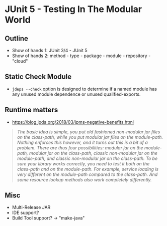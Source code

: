# JUnit 5 - Testing In The Modular World

## Outline

- Show of hands 1: JUnit 3/4 - JUnit 5
- Show of hands 2: method - type - package - module - repository - "cloud"

## Static Check Module
- `jdeps --check` option is designed to determine if a named module has any unused module dependence or unused qualified-exports.

## Runtime matters

- https://blog.joda.org/2018/03/jpms-negative-benefits.html
> _The basic idea is simple, you put old fashioned non-modular jar files on the class-path, while you put modular jar files on the module-path. Nothing enforces this however, and it turns out this is a bit of a problem. There are thus four possibilities: modular jar on the module-path, modular jar on the class-path, classic non-modular jar on the module-path, and classic non-modular jar on the class-path._
> _To be sure your library works correctly, you need to test it both on the class-path and on the module-path. For example, service loading is very different on the module-path compared to the class-path. And some resource lookup methods also work completely differently._

## Misc
- Multi-Release JAR
- IDE support?
- Build Tool support? -> "make-java"
